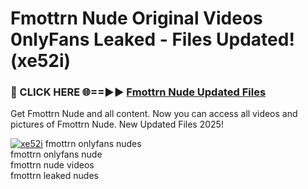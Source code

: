 # Fmottrn Nude Original Videos 0nlyFans Leaked - Files Updated! (xe52i)

<h3>🔴 CLICK HERE 🌐==►► <a href="https://tinyurl.com/52m3yx9h" rel="nofollow">Fmottrn Nude Updated Files</a></h3>

Get Fmottrn Nude and all content. Now you can access all videos and pictures of Fmottrn Nude. New Updated Files 2025!

[![xe52i](https://i.imgur.com/TnHtlc8.gif)](https://tinyurl.com/52m3yx9h)
fmottrn onlyfans nudes<br>
fmottrn onlyfans nude<br>
fmottrn nude videos<br>
fmottrn leaked nudes